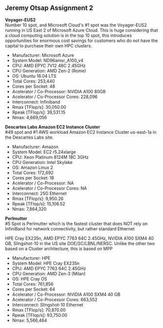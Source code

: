 ## Jeremy Otsap Assignment 2
  
  
**Voyager-EUS2**  
Number 10 spot, and Microsoft Cloud's #1 spot was the Voyager-EUS2 running in US East 2 of Microsoft Azure Cloud. This is huge considering that a cloud computing solution is in the top 10 spot, this introduces opportunities for enormous cost savings for customers who do not have the capital to purchase their own HPC clusters.  
  
* Manufacturer: Microsoft Azure
* System Model: ND96amsr_A100_v4
* CPU: AMD EPYC 7V12 48C 2.45GHz
* CPU Generation: AMD Zen-2 (Rome)
* OS: Ubuntu 18.04 LTS
* Total Cores: 253,440
* Cores per Socket: 48
* Acelerator / Co-Processor: NVIDIA A100 80GB
* Acelerator / Co-Processor Cores: 228,096
* Interconnect: Infiniband
* Rmax [TFlop/s]: 30,050.00
* Rpeak [TFlop/s]: 39,531.15
* Nmax: 4,669,056
  
  
**Descartes Labs Amazon EC2 Instance Cluster**  
#49 spot and #1 AWS workload Amazon EC2 Instance Cluster us-east-1a in the Descartes Labs site.
  
* Manufacturer: Amazon
* System Model: EC2 r5.24xlarge
* CPU: Xeon Platinum 8124M 18C 3GHz
* CPU Generation: Intel Skylake
* OS: Amazon Linux 2
* Total Cores: 172,692
* Cores per Socket: 18
* Acelerator / Co-Processor: NA
* Acelerator / Co-Processor Cores: NA
* Interconnect: 25G Ethernet
* Rmax [TFlop/s]: 9,950.26
* Rpeak [TFlop/s]: 15,106.52
* Nmax: 7,864,320
  
  
  
**Perlmutter**  
#5 Spot is Perlmutter which is the fastest cluster that does NOT rely on InfiniBand for network connectivity, but rather standard Ethernet

HPE Cray EX235n, AMD EPYC 7763 64C 2.45GHz, NVIDIA A100 SXM4 40 GB, Slingshot-10 in the US site DOE/SC/LBNL/NERSC. Unlike the other two based on a Cluster architecture, this is based on MPP


* Manufacturer: HPE
* System Model: HPE Cray EX235n
* CPU: AMD EPYC 7763 64C 2.45GHz
* CPU Generation: AMD Zen-3 (Milan)
* OS: HPE Cray OS
* Total Cores: 761,856
* Cores per Socket: 64
* Acelerator / Co-Processor: NVIDIA A100 SXM4 40 GB
* Acelerator / Co-Processor Cores: 663,552
* Interconnect: Slingshot-10 Ethernet
* Rmax [TFlop/s]: 70,870.00
* Rpeak [TFlop/s]: 93,750.00
* Nmax: 5,566,464

